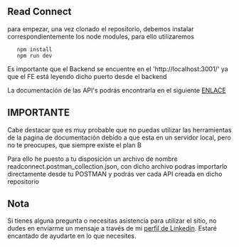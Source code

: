 ## Read Connect

para empezar, una vez clonado el repositorio, debemos instalar correspondientemente los node modules, para ello utilizaremos

```
   npm install
   npm run dev
```

Es importante que el Backend se encuentre en el 'http://localhost:3001/' ya que el FE está leyendo dicho puerto desde el backend 

La documentación de las API's podrás encontrarla en el siguiente [ENLACE](https://readconnect.readme.io/reference/get_users)

## IMPORTANTE
Cabe destacar que es muy probable que no puedas utilizar las herramientas de la pagina de documentación debido a que esta en un servidor local, pero no te preocupes, que siempre existe el plan B

Para ello he puesto a tu disposición un archivo de nombre readconnect.postman_collection.json, con dicho archivo podras importarlo directamente desde tu POSTMAN y podrás ver cada API creada en dicho repositorio

## Nota
Si tienes alguna pregunta o necesitas asistencia para utilizar el sitio, no dudes en enviarme un mensaje a través de mi [perfil de Linkedin](https://www.linkedin.com/in/leonardo-utreras/). Estaré encantado de ayudarte en lo que necesites.
